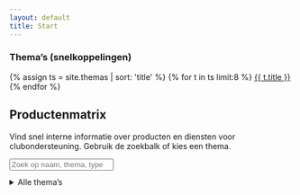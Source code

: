 ```yaml
---
layout: default
title: Start
---
```


### Thema’s (snelkoppelingen)
<div class="theme-grid">
  {% assign ts = site.themas | sort: 'title' %}
  {% for t in ts limit:8 %}
    <a class="btn-theme" href="{{ t.url | relative_url }}">{{ t.title }}</a>
  {% endfor %}
</div>

<section class="hero">
  <h1>Productenmatrix</h1>
  <p>Vind snel interne informatie over producten en diensten voor clubondersteuning. Gebruik de zoekbalk of kies een thema.</p>
  <div class="search-wrap">
    <input id="globalSearch" type="search" placeholder="Zoek op naam, thema, type of tags…">
  </div>
</section>

<div id="globalResults" class="grid" style="margin-top:12px"></div>

<details style="margin-top:10px">
  <summary>Alle thema’s</summary>
  <ul>
    {% assign ts = site.themas | sort: 'title' %}
    {% for t in ts %}
      <li><a href="{{ t.url | relative_url }}">{{ t.title }}</a></li>
    {% endfor %}
  </ul>
</details>
